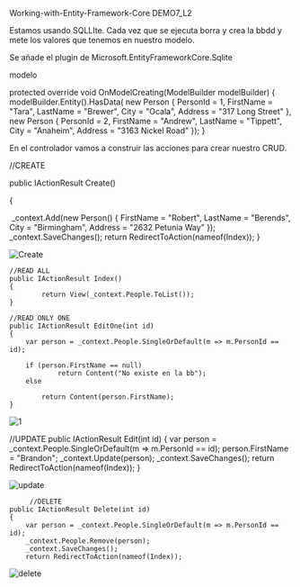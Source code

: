 Working-with-Entity-Framework-Core
DEMO7_L2

Estamos usando SQLLIte. Cada vez que se ejecuta borra y crea la bbdd y mete los valores que tenemos en nuestro modelo.

Se añade el plugin de Microsoft.EntityFrameworkCore.Sqlite

modelo



protected override void OnModelCreating(ModelBuilder modelBuilder)
        {
            modelBuilder.Entity().HasData(
              new Person
              {
                  PersonId = 1,
                  FirstName = "Tara",
                  LastName = "Brewer",
                  City = "Ocala",
                  Address = "317 Long Street"
              },
              new Person
              {
                  PersonId = 2,
                  FirstName = "Andrew",
                  LastName = "Tippett",
                  City = "Anaheim",
                  Address = "3163 Nickel Road"
              });
        }

En el controlador vamos a construir las acciones para crear nuestro CRUD.

 //CREATE​

public IActionResult Create()​ 

{​ 

​	_context.Add(new Person() { FirstName = "Robert", LastName = "Berends", City = "Birmingham", Address = "2632 Petunia Way" }); _context.SaveChanges(); return RedirectToAction(nameof(Index)); }

![Create](https://github.com/JuanjoSalva/Working-with-Entity-Framework-Core/blob/master/EntityFrameworkExample/img/Create.PNG)




    //READ ALL
    public IActionResult Index()
    {
            return View(_context.People.ToList());
    }
    
    //READ ONLY ONE
    public IActionResult EditOne(int id)
    {
        var person = _context.People.SingleOrDefault(m => m.PersonId == id);
    
        if (person.FirstName == null)
                return Content("No existe en la bb");
        else
    
            return Content(person.FirstName);
    }

![1](https://github.com/JuanjoSalva/Working-with-Entity-Framework-Core/blob/master/EntityFrameworkExample/img/1.PNG)

//UPDATE
public IActionResult Edit(int id)
{
    var person = _context.People.SingleOrDefault(m => m.PersonId == id);
    person.FirstName = "Brandon";
    _context.Update(person);
    _context.SaveChanges();
    return RedirectToAction(nameof(Index));
}



![update](https://github.com/JuanjoSalva/Working-with-Entity-Framework-Core/blob/master/EntityFrameworkExample/img/update.PNG)

         //DELETE
    public IActionResult Delete(int id)
    {
        var person = _context.People.SingleOrDefault(m => m.PersonId == id);
        _context.People.Remove(person);
        _context.SaveChanges();
        return RedirectToAction(nameof(Index));



![delete](https://github.com/JuanjoSalva/Working-with-Entity-Framework-Core/blob/master/EntityFrameworkExample/img/delete.PNG)
